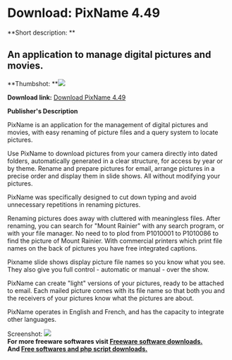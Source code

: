 # Download: PixName 4.49

**Short description: **

## An application to manage digital pictures and movies.

  
**Thumbshot: **![](http://www.freewarefiles.com/screenshot/pixname4_md.jpg)   
  
**Download link:** [Download PixName 4.49](http://freesoftwares.boysofts.com/PixName_program_71783.html)  
  

**Publisher's Description**  
  

PixName is an application for the management of digital pictures and movies,
with easy renaming of picture files and a query system to locate pictures.

Use PixName to download pictures from your camera directly into dated folders,
automatically generated in a clear structure, for access by year or by theme.
Rename and prepare pictures for email, arrange pictures in a precise order and
display them in slide shows. All without modifying your pictures.

PixName was specifically designed to cut down typing and avoid unnecessary
repetitions in renaming pictures.

Renaming pictures does away with cluttered with meaningless files. After
renaming, you can search for "Mount Rainier" with any search program, or with
your file manager. No need to to plod from P1010001 to P1010086 to find the
picture of Mount Rainier. With commercial printers which print file names on
the back of pictures you have free integrated captions.

Pixname slide shows display picture file names so you know what you see. They
also give you full control - automatic or manual - over the show.

PixName can create "light" versions of your pictures, ready to be attached to
email. Each mailed picture comes with its file name so that both you and the
receivers of your pictures know what the pictures are about.

PixName operates in English and French, and has the capacity to integrate
other languages.

  
  
Screenshot: ![](http://www.freewarefiles.com/screenshot/pixname4.jpg)  
**For more freeware softwares visit [Freeware software downloads.](http://freesoftwares.boysofts.com/)**   
**And [Free softwares and php script downloads.](http://www.boysofts.com/)**

